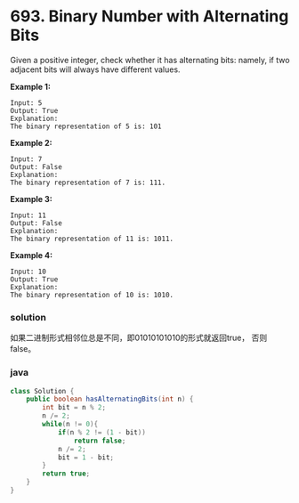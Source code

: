 # 693. Binary Number with Alternating Bits

Given a positive integer, check whether it has alternating bits: namely, if two adjacent bits will always have different values.

**Example 1:**

```
Input: 5
Output: True
Explanation:
The binary representation of 5 is: 101
```



**Example 2:**

```
Input: 7
Output: False
Explanation:
The binary representation of 7 is: 111.
```



**Example 3:**

```
Input: 11
Output: False
Explanation:
The binary representation of 11 is: 1011.
```



**Example 4:**

```
Input: 10
Output: True
Explanation:
The binary representation of 10 is: 1010.
```

### solution

如果二进制形式相邻位总是不同，即01010101010的形式就返回true， 否则false。

### java

```java
class Solution {
    public boolean hasAlternatingBits(int n) {
        int bit = n % 2;
        n /= 2;
        while(n != 0){
            if(n % 2 != (1 - bit))
                return false;
            n /= 2;
            bit = 1 - bit;
        }
        return true;
    }
}
```

